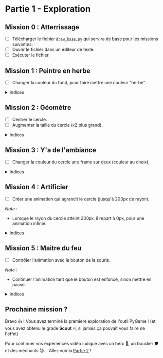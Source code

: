 # Partie 1 - Exploration

## Mission 0 : Atterrissage
- [ ] Télécharger le fichier [`draw_base.py`](draw_base.py) qui servira de base pour les missions suivantes.
- [ ] Ouvrir le fichier dans un éditeur de texte.
- [ ] Exécuter le fichier.

## Mission 1 : Peintre en herbe
- [ ] Changer la couleur du fond, pour faire mettre une couleur "herbe".

<details>
<summary>Indices</summary>

Pour remplir une surface d'une couleur, on utilise sa méthode `fill()`.  
Elle prend en paramètre un tuple de 3 valeurs numériques (R, G, B), pour **(Red, Green, Blue)**, correspondant aux composantes de la couleur souhaitée.

Exemples:
- `(0, 0, 0)` correspond au noir. 
- `(255, 255, 255)` au blanc. 
- `(255, 0, 0)` au rouge.
- `(128, 0, 128)` au violet.
</details>

## Mission 2 : Géomètre
- [ ] Centrer le cercle.
- [ ] Augmenter la taille du cercle (x2 plus grand).

<details>
<summary>Indices</summary>

`draw.circle` a 2 paramètres qui nous intéressent :
- `center`: permet de définir la position du centre du cercle. Il correspond un tuple (x, y) définissant ses coordonnées.
- `radius`: permet de définir le rayon du cercle en pixel.
</details>

## Mission 3 : Y'a de l'ambiance
- [ ] Changer la couleur du cercle une frame sur deux (couleur au choix).

<details>
<summary>Indices</summary>

- Une frame sur deux, c'est une itération de la boucle principale sur deux.
- Vous pouvez créer un variable qui vous aidera pour la condition du choix de la couleur.
</details>


## Mission 4 : Artificier
- [ ] Créer une animation qui agrandit le cercle (jusqu'à 200px de rayon).

_Note :_
- Lorsque le rayon du cercle atteint 200px, il repart à 0px, pour une animation infinie.
<details>
<summary>Indices</summary>

- Faire une animation, c'est augmenter un tout petit peu la taille du cercle à chaque itération de la boucle principale.
- Pensez à mettre également dans la boucle la ligne de code qui met à jour l'affichage écran (`display.flip()`).
- Vérifier à chaque itération que le cercle n'a pas atteint sa taille maximale.
</details>

## Mission 5 : Maitre du feu
- [ ] Contrôler l’animation avec le bouton de la souris.

_Note :_
- Continuer l'animation tant que le bouton est enfoncé, sinon mettre en pause. 

<details>
<summary>Indices</summary>

- `MOUSEBUTTONDOWN` est l'événement produit lorsque le bouton de la souris est enfoncé.
- `MOUSEBUTTONUP` est l'événement produit lorsque le bouton de la souris est relâché.
- Pensez à mettre dans la boucle la ligne de code qui remplit l'arrière-plan (`screen.fill(...)`).
</details>

## Prochaine mission ? 
Bravo 👍 ! Vous avez terminé la première exploration de l'outil PyGame ! (et vous avez obtenu le grade **Scout** 🔥, si jamais ça pouvait vous faire de l'effet)


Pour continuer vos expériences vidéo ludique avec un héro 🦸‍, un bouclier 🛡 et des méchants 😈... Allez voir la [Partie 2](part2_instructions.md) !